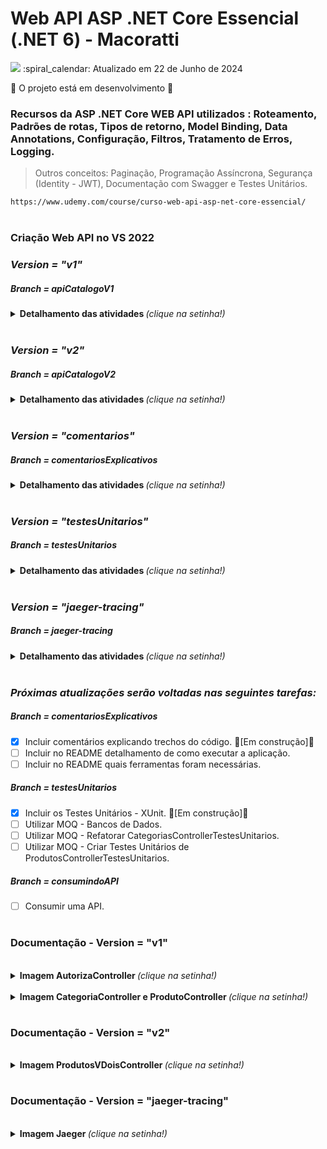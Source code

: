 # Web API ASP .NET Core Essencial (.NET 6) - Macoratti 
<img src="https://img.shields.io/static/v1?label=MACORATTI&message=UDEMY&color=7159c1&style=for-the-badge"/>
:spiral_calendar: Atualizado em 22 de Junho de 2024

:construction: O projeto está em desenvolvimento :construction:

### Recursos da ASP .NET Core WEB API utilizados : Roteamento, Padrões de rotas, Tipos de retorno, Model Binding, Data Annotations, Configuração, Filtros, Tratamento de Erros, Logging.

> Outros conceitos: Paginação, Programação Assíncrona, Segurança (Identity - JWT), Documentação com Swagger e Testes Unitários.
 
```bash
https://www.udemy.com/course/curso-web-api-asp-net-core-essencial/
```
#
### Criação Web API no VS 2022

### *Version = "v1"*
##### Branch = apiCatalogoV1
<details>
  <summary> <b> Detalhamento das atividades </b> <i>(clique na setinha!)</i> </summary><br>
  
1.	Criar projeto no VS 2022 Community – ApiCatalogo.
2.	Criar o projeto com opção para habilitar a Open API e usar Controllers.
3.	Criar o modelo de entidades – Produto e Categoria.
4.	Configurar o projeto para usar o EF Core e incluir referências ao EF Core.
5.	Definir o banco de dados usado – MySql e MySQL Workbench.
6.	Definir a classe de contexto do EF Core – AppDbContext
7.	Definir o mapeamento de entidades para as tabelas – DbSet<T>
8.	Registrar o contexto como um serviço – Program
9.	Definir a string de conexão no arquivo appsettings.json
10.	Definir o provedor do banco de dados (Pomelo) e obter a string de conexão.
11.	Aplicar o Migrations e criar o banco de dados e as tabelas.
12.	Criar os controladores : ProdutosController e CategoriaController.
13.	Definir os endpoints ou métodos Actions para realizar as operações CRUD.
14. Utilizar o AutoMapper e criar os DTOs das entidades – ProdutoDTO e CategoriaDTO.
15. Definir os Data Annotations nos atributos dos DTOS criados. 
16. Introduzir o Padrão Repository.
17. Introduzir o Padão UnitOfWork.   
18. Paginação - Get/categorias e Get/produtos.
19. Criação dos Filters - LogginsFilter.
20. Tratamentos de Erros.
20. Criação e Customização dos Loggings.
21. Registro dos Loggings em .txt
22. Programação Assíncrona - Repositório, Paginação e Controladores.
23. Segurança - Autenticação e Autorização - Identity/JWT.
24. Registro, Login e Token - AutorizaController.
25. Configuração do Swagger para utilizar o token JWT.
26. Implementação CORS.  
</details>

<br>

### *Version = "v2"*
##### Branch = apiCatalogoV2 

<details>
  <summary> <b> Detalhamento das atividades </b> <i>(clique na setinha!)</i> </summary><br>

1.	Criar o Versionamento da API.
2. Criar e Utilizar o Versionamento do Swagger.

:warning: *Esse versionamento foi criado de uma maneira diferente do apresentado no curso.* :warning:

<b>Links utilizados: </b> 
```bash
https://renatogroffe.medium.com/net-5-asp-net-core-swagger-descomplicando-o-versionamento-de-apis-rest-b3641c34203f
```
```bash
https://blog.christian-schou.dk/how-to-use-api-versioning-in-net-core-web-api/
```
</details>
<br>

### *Version = "comentarios"*
##### Branch = comentariosExplicativos

<details>
  <summary> <b> Detalhamento das atividades </b> <i>(clique na setinha!)</i> </summary><br>

1.	Incluir comentários explicando trechos do código. 
2. Incluir no README detalhamento de como executar a aplicação.
3. Incluir no README quais ferramentas foram necessárias.

</details>
<br>

### *Version = "testesUnitarios"*
##### Branch = testesUnitarios

<details>
  <summary> <b> Detalhamento das atividades </b> <i>(clique na setinha!)</i> </summary><br>

1. Incluir os Teste Unitários e utilizar o MOQ. [Em Andamento]

<b>Links utilizados: </b> 
```bash
https://learn.microsoft.com/pt-br/aspnet/core/fundamentals/logging/?view=aspnetcore-6.0
```
```bash
https://stackoverflow.com/questions/43424095/how-to-unit-test-with-ilogger-in-asp-net-core
```
</details>
<br>

### *Version = "jaeger-tracing"*
##### Branch = jaeger-tracing

<details>
  <summary> <b> Detalhamento das atividades </b> <i>(clique na setinha!)</i> </summary><br>

1.	Incluir classes para utilizar o tracing. [concluído]
2. Visualização do Tracing no jaeger. [concluído]

:warning: *No curso não foi demonstrado como utilizar Jaeger* :warning:

<b>Links utilizados: </b> 

Observabilidade em APIs ASP.NET Core com Jaeger - com Henrique Mauri
```bash
https://www.youtube.com/watch?v=pKbhVASHolQ
```
```bash
https://henriquemauri.net/jaeger-e-opentelemetry-no-net-6-0/
```
```bash
https://github.com/hgmauri/sample-opentelemetry
```

</details>
<br>

### *Próximas atualizações serão voltadas nas seguintes tarefas:* 

##### Branch = comentariosExplicativos

- [x] Incluir comentários explicando trechos do código. :construction:[Em construção]:construction:
- [ ] Incluir no README detalhamento de como executar a aplicação.
- [ ] Incluir no README quais ferramentas foram necessárias.

##### Branch = testesUnitarios

- [x] Incluir os Testes Unitários - XUnit. :construction:[Em construção]:construction:
- [ ] Utilizar MOQ - Bancos de Dados.
- [ ] Utilizar MOQ - Refatorar CategoriasControllerTestesUnitarios.
- [ ] Utilizar MOQ - Criar Testes Unitários de ProdutosControllerTestesUnitarios.

##### Branch = consumindoAPI

- [ ] Consumir uma API.

#
### Documentação - Version = "v1"
<br>
<details>
  <summary> <b> Imagem AutorizaController </b> <i>(clique na setinha!)</i> </summary><br>
  
![image](https://user-images.githubusercontent.com/13735095/199120458-a3f81294-0be6-4680-9c80-827e3d5a4296.png)
</details>

<br>
<details>
  <summary> <b> Imagem CategoriaController e ProdutoController </b> <i>(clique na setinha!)</i> </summary><br>

![image](https://user-images.githubusercontent.com/13735095/199120534-76a3d776-3cce-4a8e-a1e1-4e0433171572.png)
</details>

#
### Documentação - Version = "v2"
<br>
<details>
  <summary> <b> Imagem ProdutosVDoisController </b> <i>(clique na setinha!)</i> </summary><br>
  
![image](https://user-images.githubusercontent.com/13735095/199120719-b0637f04-459c-4b19-88ff-eb241e3d4353.png)
</details>

#
### Documentação - Version = "jaeger-tracing"
<br>
<details>
  <summary> <b> Imagem Jaeger </b> <i>(clique na setinha!)</i> </summary><br>
  
  ![tracing1](https://user-images.githubusercontent.com/13735095/233818051-c06edd9c-be7e-4657-8405-c96c8a462861.png) 
  
  ![tracing2](https://user-images.githubusercontent.com/13735095/233818062-bee79b21-0dff-42b9-a515-16949ef7a8ac.png)
  
  ![image](https://user-images.githubusercontent.com/13735095/233818070-a6b3f13c-a7a9-4902-b84b-b6a305242260.png)
  
  ![image](https://user-images.githubusercontent.com/13735095/233841879-2198f84e-4a65-413c-8626-4f39fdc381f2.png)
  
  ![image](https://user-images.githubusercontent.com/13735095/233841918-bd22194b-ff8a-4b3b-bd9b-2b0fc1fa9461.png)


</details>

